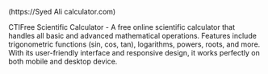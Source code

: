 (https://Syed Ali calculator.com)

CTIFree Scientific Calculator - A free online scientific calculator that handles all basic and advanced mathematical operations.  Features include trigonometric functions (sin, cos, tan), logarithms, powers, roots, and more.  With its user-friendly interface and responsive design, it works perfectly on both mobile and desktop device.
